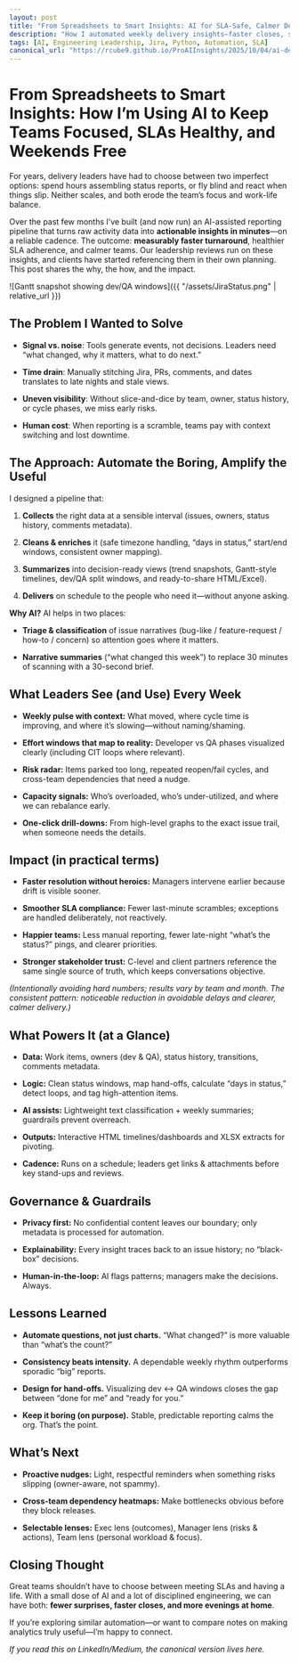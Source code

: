 ```yaml
---
layout: post
title: "From Spreadsheets to Smart Insights: AI for SLA-Safe, Calmer Delivery"
description: "How I automated weekly delivery insights—faster closes, steadier SLAs, and better work-life balance."
tags: [AI, Engineering Leadership, Jira, Python, Automation, SLA]
canonical_url: "https://rcube9.github.io/ProAIInsights/2025/10/04/ai-delivery-insights.html"
---
```


# From Spreadsheets to Smart Insights: How I’m Using AI to Keep Teams Focused, SLAs Healthy, and Weekends Free

For years, delivery leaders have had to choose between two imperfect options: spend hours assembling status reports, or fly blind and react when things slip. Neither scales, and both erode the team’s focus and work-life balance.

Over the past few months I’ve built (and now run) an AI-assisted reporting pipeline that turns raw activity data into **actionable insights in minutes**—on a reliable cadence. The outcome: **measurably faster turnaround**, healthier SLA adherence, and calmer teams. Our leadership reviews run on these insights, and clients have started referencing them in their own planning. This post shares the why, the how, and the impact.

![Gantt snapshot showing dev/QA windows]({{ "/assets/JiraStatus.png" | relative_url }})

## The Problem I Wanted to Solve

- **Signal vs. noise**: Tools generate events, not decisions. Leaders need “what changed, why it matters, what to do next.”

- **Time drain**: Manually stitching Jira, PRs, comments, and dates translates to late nights and stale views.

- **Uneven visibility**: Without slice-and-dice by team, owner, status history, or cycle phases, we miss early risks.

- **Human cost**: When reporting is a scramble, teams pay with context switching and lost downtime.

## The Approach: Automate the Boring, Amplify the Useful

I designed a pipeline that:

1. **Collects** the right data at a sensible interval (issues, owners, status history, comments metadata).

2. **Cleans & enriches** it (safe timezone handling, “days in status,” start/end windows, consistent owner mapping).

3. **Summarizes** into decision-ready views (trend snapshots, Gantt-style timelines, dev/QA split windows, and ready-to-share HTML/Excel).

4. **Delivers** on schedule to the people who need it—without anyone asking.

**Why AI?** AI helps in two places:

- **Triage & classification** of issue narratives (bug-like / feature-request / how-to / concern) so attention goes where it matters.

- **Narrative summaries** (“what changed this week”) to replace 30 minutes of scanning with a 30-second brief.

## What Leaders See (and Use) Every Week

- **Weekly pulse with context:** What moved, where cycle time is improving, and where it’s slowing—without naming/shaming.

- **Effort windows that map to reality:** Developer vs QA phases visualized clearly (including CIT loops where relevant).

- **Risk radar:** Items parked too long, repeated reopen/fail cycles, and cross-team dependencies that need a nudge.

- **Capacity signals:** Who’s overloaded, who’s under-utilized, and where we can rebalance early.

- **One-click drill-downs:** From high-level graphs to the exact issue trail, when someone needs the details.

## Impact (in practical terms)

- **Faster resolution without heroics:** Managers intervene earlier because drift is visible sooner.

- **Smoother SLA compliance:** Fewer last-minute scrambles; exceptions are handled deliberately, not reactively.

- **Happier teams:** Less manual reporting, fewer late-night “what’s the status?” pings, and clearer priorities.

- **Stronger stakeholder trust:** C-level and client partners reference the same single source of truth, which keeps conversations objective.

*(Intentionally avoiding hard numbers; results vary by team and month. The consistent pattern: noticeable reduction in avoidable delays and clearer, calmer delivery.)*

## What Powers It (at a Glance)

- **Data:** Work items, owners (dev & QA), status history, transitions, comments metadata.

- **Logic:** Clean status windows, map hand-offs, calculate “days in status,” detect loops, and tag high-attention items.

- **AI assists:** Lightweight text classification + weekly summaries; guardrails prevent overreach.

- **Outputs:** Interactive HTML timelines/dashboards and XLSX extracts for pivoting.

- **Cadence:** Runs on a schedule; leaders get links & attachments before key stand-ups and reviews.

## Governance & Guardrails

- **Privacy first:** No confidential content leaves our boundary; only metadata is processed for automation.

- **Explainability:** Every insight traces back to an issue history; no “black-box” decisions.

- **Human-in-the-loop:** AI flags patterns; managers make the decisions. Always.

## Lessons Learned

- **Automate questions, not just charts.** “What changed?” is more valuable than “what’s the count?”

- **Consistency beats intensity.** A dependable weekly rhythm outperforms sporadic “big” reports.

- **Design for hand-offs.** Visualizing dev ↔ QA windows closes the gap between “done for me” and “ready for you.”

- **Keep it boring (on purpose).** Stable, predictable reporting calms the org. That’s the point.

## What’s Next

- **Proactive nudges:** Light, respectful reminders when something risks slipping (owner-aware, not spammy).

- **Cross-team dependency heatmaps:** Make bottlenecks obvious before they block releases.

- **Selectable lenses:** Exec lens (outcomes), Manager lens (risks & actions), Team lens (personal workload & focus).

## Closing Thought

Great teams shouldn’t have to choose between meeting SLAs and having a life. With a small dose of AI and a lot of disciplined engineering, we can have both: **fewer surprises, faster closes, and more evenings at home**.

If you’re exploring similar automation—or want to compare notes on making analytics truly useful—I’m happy to connect.

*If you read this on LinkedIn/Medium, the canonical version lives here.*
